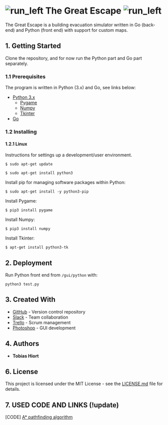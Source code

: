 # ![run_left](http://i.imgur.com/qT9yxGX.png) The Great Escape ![run_left](http://i.imgur.com/ttqg197.png)
The Great Escape is a building evacuation simulator written in Go (back-end) and Python (front end) with support for custom maps.

## 1. Getting Started
Clone the repository, and for now run the Python part and Go part separately.

### 1.1 Prerequisites
The program is written in Python (3.x) and Go, see links below:
* [Python 3.x](https://www.python.org/downloads/)
    * [Pygame](https://www.pygame.org/wiki/GettingStarted#PygameInstallation)
    * [Numpy](https://www.scipy.org/scipylib/building/index.html#building)
    * [Tkinter](https://wiki.python.org/moin/TkInter)
* [Go](https://golang.org/)

### 1.2 Installing

#### 1.2.1  Linux
Instructions for settings up a development/user environment.

```
$ sudo apt-get update
```
```
$ sudo apt-get install python3
```
Install pip for managing software packages within Python:
```
$ sudo apt-get install -y python3-pip
```
Install Pygame:
```
$ pip3 install pygame
```
Install Numpy:
```
$ pip3 install numpy
```
Install Tkinter:
```
$ apt-get install python3-tk
```
## 2. Deployment
Run Python front end from `/gui/python` with:
```
python3 test.py
```

## 3. Created With
* [GitHub](https://github.com/) - Version control repository
* [Slack](https://slack.com/) - Team collaboration
* [Trello](https://trello.com/) - Scrum management
* [Photoshop](http://www.adobe.com/products/photoshop.html) - GUI development

## 4. Authors
* **Tobias Hiort**


## 6. License
This project is licensed under the MIT License - see the [LICENSE.md](LICENSE.md) file for details.

## 7. USED CODE AND LINKS (!update)
[CODE] [A* pathfinding algorithm](http://code.activestate.com/recipes/578919-python-a-pathfinding-with-binary-heap/)